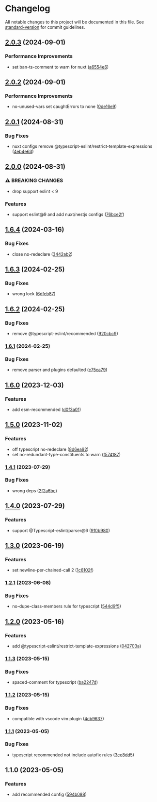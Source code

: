 # Changelog

All notable changes to this project will be documented in this file. See [standard-version](https://github.com/conventional-changelog/standard-version) for commit guidelines.

## [2.0.3](https://github.com/buka-lnc/npm.eslint-config/compare/v2.0.2...v2.0.3) (2024-09-01)


### Performance Improvements

* set ban-ts-comment to warn for nuxt ([a6554e6](https://github.com/buka-lnc/npm.eslint-config/commit/a6554e6bf20d311f1463609fe05e39740c405ca8))

## [2.0.2](https://github.com/buka-lnc/npm.eslint-config/compare/v2.0.1...v2.0.2) (2024-09-01)


### Performance Improvements

* no-unused-vars set caughtErrors to none ([0de16e9](https://github.com/buka-lnc/npm.eslint-config/commit/0de16e987650cb8bb5ef869c1c0ccb09beab3c23))

## [2.0.1](https://github.com/buka-lnc/npm.eslint-config/compare/v2.0.0...v2.0.1) (2024-08-31)


### Bug Fixes

* nuxt configs remove @typescript-eslint/restrict-template-expressions ([4eb4e63](https://github.com/buka-lnc/npm.eslint-config/commit/4eb4e63f92bfe08232385e3359f6330470a1a440))

## [2.0.0](https://github.com/buka-lnc/npm.eslint-config/compare/v1.6.4...v2.0.0) (2024-08-31)


### ⚠ BREAKING CHANGES

* drop support eslint < 9

### Features

* support eslint@9 and add nuxt/nestjs configs ([76bce2f](https://github.com/buka-lnc/npm.eslint-config/commit/76bce2f535c99008425e201ca8a8fd35b442d1dc))

## [1.6.4](https://github.com/buka-lnc/npm.eslint-config/compare/v1.6.3...v1.6.4) (2024-03-16)


### Bug Fixes

* close no-redeclare ([3442ab2](https://github.com/buka-lnc/npm.eslint-config/commit/3442ab224c133ecf6ccdba3a089652a33b16a044))

## [1.6.3](https://github.com/buka-lnc/npm.eslint-config/compare/v1.6.2...v1.6.3) (2024-02-25)


### Bug Fixes

* wrong lock ([6dfeb87](https://github.com/buka-lnc/npm.eslint-config/commit/6dfeb87069ac79ee318582cbc1a0da7563218ab9))

## [1.6.2](https://github.com/buka-lnc/npm.eslint-config/compare/v1.6.1...v1.6.2) (2024-02-25)


### Bug Fixes

* remove @typescript-eslint/recommended ([920cbc9](https://github.com/buka-lnc/npm.eslint-config/commit/920cbc90ebd77b4228dc7dd153dc0356eb65677c))

### [1.6.1](https://github.com/buka-lnc/npm.eslint-config/compare/v1.6.0...v1.6.1) (2024-02-25)


### Bug Fixes

* remove parser and plugins defaulted ([c75ca79](https://github.com/buka-lnc/npm.eslint-config/commit/c75ca79f6c21f1b0e93ffca87c5b09af3c47697e))

## [1.6.0](https://github.com/buka-lnc/npm.eslint-config/compare/v1.5.0...v1.6.0) (2023-12-03)


### Features

* add esm-recommended ([d0f3a01](https://github.com/buka-lnc/npm.eslint-config/commit/d0f3a01262bd9eff27ac42957459ebc3991f952c))

## [1.5.0](https://github.com/Val-istar-Guo/eslint-config/compare/v1.4.1...v1.5.0) (2023-11-02)


### Features

* off typescript no-redeclare ([8d6ea92](https://github.com/Val-istar-Guo/eslint-config/commit/8d6ea92f815c5dc2ff2d5940e7c5d375d5cd4fc3))
* set no-redundant-type-constituents to warn ([f574187](https://github.com/Val-istar-Guo/eslint-config/commit/f5741871be82766ffcb72bd2ee777f3c3d75ed03))

### [1.4.1](https://github.com/Val-istar-Guo/eslint-config/compare/v1.4.0...v1.4.1) (2023-07-29)


### Bug Fixes

* wrong deps ([2f2a6bc](https://github.com/Val-istar-Guo/eslint-config/commit/2f2a6bc0c35bcf36d1af78b147c79fa5ea8b5672))

## [1.4.0](https://github.com/Val-istar-Guo/eslint-config/compare/v1.3.0...v1.4.0) (2023-07-29)


### Features

* support @Typescript-eslint/parser@6 ([910b980](https://github.com/Val-istar-Guo/eslint-config/commit/910b980c949f73280e61bee1c8fb5c00c472c1d7))

## [1.3.0](https://github.com/Val-istar-Guo/eslint-config/compare/v1.2.1...v1.3.0) (2023-06-19)


### Features

* set newline-per-chained-call 2 ([1c6102f](https://github.com/Val-istar-Guo/eslint-config/commit/1c6102f86b71a8ad1c0e9592aa77a6b4a04dfd55))

### [1.2.1](https://github.com/Val-istar-Guo/eslint-config/compare/v1.2.0...v1.2.1) (2023-06-08)


### Bug Fixes

* no-dupe-class-members rule for typescript ([544d9f5](https://github.com/Val-istar-Guo/eslint-config/commit/544d9f5663f41011354a9d5853713a3c729cea0e))

## [1.2.0](https://github.com/Val-istar-Guo/eslint-config/compare/v1.1.3...v1.2.0) (2023-05-16)


### Features

* add @typescript-eslint/restrict-template-expressions ([042703a](https://github.com/Val-istar-Guo/eslint-config/commit/042703a0d9235f65d6b68fd780364a10ce1e3ffe))

### [1.1.3](https://github.com/Val-istar-Guo/eslint-config/compare/v1.1.2...v1.1.3) (2023-05-15)


### Bug Fixes

* spaced-comment for typescript ([ba2247d](https://github.com/Val-istar-Guo/eslint-config/commit/ba2247d214ae1f1cd68cf31fce53c5c53dda14d4))

### [1.1.2](https://github.com/Val-istar-Guo/eslint-config/compare/v1.1.1...v1.1.2) (2023-05-15)


### Bug Fixes

* compatible with vscode vim plugin ([4cb9637](https://github.com/Val-istar-Guo/eslint-config/commit/4cb963788861b9398b4638b20c81e75805eaf4e1))

### [1.1.1](https://github.com/Val-istar-Guo/eslint-config/compare/v1.1.0...v1.1.1) (2023-05-05)


### Bug Fixes

* typescript recommended not include autofix rules ([3ce8dd5](https://github.com/Val-istar-Guo/eslint-config/commit/3ce8dd5c04ababe962a17d6be57289fbafb28c1f))

## 1.1.0 (2023-05-05)


### Features

* add recommended config ([594b088](https://github.com/Val-istar-Guo/eslint-config/commit/594b088f8e908e48045cea4ed7416d0f3f806399))
